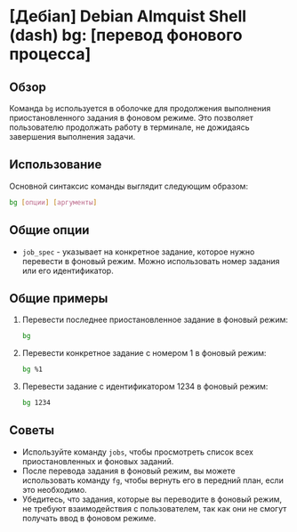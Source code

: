 # [Дебian] Debian Almquist Shell (dash) bg: [перевод фонового процесса]

## Обзор
Команда `bg` используется в оболочке для продолжения выполнения приостановленного задания в фоновом режиме. Это позволяет пользователю продолжать работу в терминале, не дожидаясь завершения выполнения задачи.

## Использование
Основной синтаксис команды выглядит следующим образом:
```bash
bg [опции] [аргументы]
```

## Общие опции
- `job_spec` - указывает на конкретное задание, которое нужно перевести в фоновый режим. Можно использовать номер задания или его идентификатор.

## Общие примеры
1. Перевести последнее приостановленное задание в фоновый режим:
   ```bash
   bg
   ```

2. Перевести конкретное задание с номером 1 в фоновый режим:
   ```bash
   bg %1
   ```

3. Перевести задание с идентификатором 1234 в фоновый режим:
   ```bash
   bg 1234
   ```

## Советы
- Используйте команду `jobs`, чтобы просмотреть список всех приостановленных и фоновых заданий.
- После перевода задания в фоновый режим, вы можете использовать команду `fg`, чтобы вернуть его в передний план, если это необходимо.
- Убедитесь, что задания, которые вы переводите в фоновый режим, не требуют взаимодействия с пользователем, так как они не смогут получать ввод в фоновом режиме.